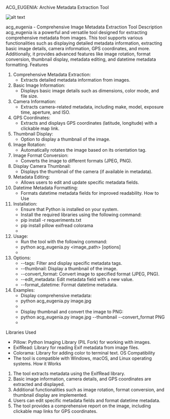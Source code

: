 
ACG_EUGENIA: Archive Metadata Extraction Tool

![alt text](https://www.adrasteagit.com/projects/acg_eugenia/acg_eugenia_logo.png)

acg_eugenia - Comprehensive Image Metadata Extraction Tool
Description
acg_eugenia is a powerful and versatile tool designed for extracting comprehensive metadata from images. This tool supports various functionalities such as displaying detailed metadata information, extracting basic image details, camera information, GPS coordinates, and more. Additionally, it provides advanced features like image rotation, format conversion, thumbnail display, metadata editing, and datetime metadata formatting.
Features
1. Comprehensive Metadata Extraction:
    * Extracts detailed metadata information from images.
2. Basic Image Information:
    * Displays basic image details such as dimensions, color mode, and file size.
3. Camera Information:
    * Extracts camera-related metadata, including make, model, exposure time, aperture, and ISO.
4. GPS Coordinates:
    * Extracts and displays GPS coordinates (latitude, longitude) with a clickable map link.
5. Thumbnail Display:
    * Option to display a thumbnail of the image.
6. Image Rotation:
    * Automatically rotates the image based on its orientation tag.
7. Image Format Conversion:
    * Converts the image to different formats (JPEG, PNG).
8. Display Camera Thumbnail:
    * Displays the thumbnail of the camera (if available in metadata).
9. Metadata Editing:
    * Allows users to edit and update specific metadata fields.
10. Datetime Metadata Formatting:
    * Formats datetime metadata fields for improved readability.
How to Use
1. Installation:
    * Ensure that Python is installed on your system.
    * Install the required libraries using the following command:
    * pip install -r requeriments.txt
    * pip install pillow exifread colorama
    * 
2. Usage:
    * Run the tool with the following command:
    * python acg_eugenia.py <image_path> [options]
    * 
3. Options:
    * --tags: Filter and display specific metadata tags.
    * --thumbnail: Display a thumbnail of the image.
    * --convert_format: Convert image to specified format (JPEG, PNG).
    * --edit_metadata: Edit metadata field with a new value.
    * --format_datetime: Format datetime metadata.
4. Examples:
    * Display comprehensive metadata:
    * python acg_eugenia.py image.jpg
    * 
    * Display thumbnail and convert the image to PNG:
    * python acg_eugenia.py image.jpg --thumbnail --convert_format PNG
    * 
Libraries Used
* Pillow: Python Imaging Library (PIL Fork) for working with images.
* ExifRead: Library for reading Exif metadata from image files.
* Colorama: Library for adding color to terminal text.
OS Compatibility
* The tool is compatible with Windows, macOS, and Linux operating systems.
How it Works
1. The tool extracts metadata using the ExifRead library.
2. Basic image information, camera details, and GPS coordinates are extracted and displayed.
3. Additional functionalities such as image rotation, format conversion, and thumbnail display are implemented.
4. Users can edit specific metadata fields and format datetime metadata.
5. The tool provides a comprehensive report on the image, including clickable map links for GPS coordinates.


